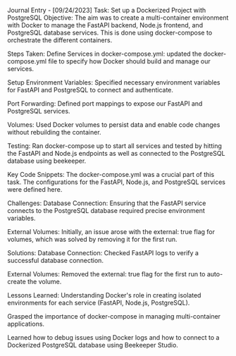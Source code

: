 Journal Entry - [09/24/2023]
Task: Set up a Dockerized Project with PostgreSQL
Objective:
The aim was to create a multi-container environment with Docker to manage the FastAPI backend, Node.js frontend, and PostgreSQL database services. This is done using docker-compose to orchestrate the different containers.

Steps Taken:
Define Services in docker-compose.yml: updated the docker-compose.yml file to specify how Docker should build and manage our services.

Setup Environment Variables: Specified necessary environment variables for FastAPI and PostgreSQL to connect and authenticate.

Port Forwarding: Defined port mappings to expose our FastAPI and PostgreSQL services.

Volumes: Used Docker volumes to persist data and enable code changes without rebuilding the container.

Testing: Ran docker-compose up to start all services and tested by hitting the FastAPI and Node.js endpoints as well as connected to the PostgreSQL database using beekeeper.

Key Code Snippets:
The docker-compose.yml was a crucial part of this task. The configurations for the FastAPI, Node.js, and PostgreSQL services were defined here.

Challenges:
Database Connection: Ensuring that the FastAPI service connects to the PostgreSQL database required precise environment variables.

External Volumes: Initially, an issue arose with the external: true flag for volumes, which was solved by removing it for the first run.

Solutions:
Database Connection: Checked FastAPI logs to verify a successful database connection.

External Volumes: Removed the external: true flag for the first run to auto-create the volume.

Lessons Learned:
Understanding Docker's role in creating isolated environments for each service (FastAPI, Node.js, PostgreSQL).

Grasped the importance of docker-compose in managing multi-container applications.

Learned how to debug issues using Docker logs and how to connect to a Dockerized PostgreSQL database using Beekeeper Studio.
